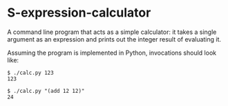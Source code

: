 # S-expression-calculator
A command line program that acts as a simple calculator: it takes a single argument as an expression and prints out the integer result of evaluating it.

Assuming the program is implemented in Python, invocations should look like:

    $ ./calc.py 123
    123

    $ ./calc.py "(add 12 12)"
    24

